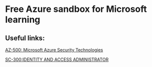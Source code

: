 # Free Azure sandbox for Microsoft learning

Useful links:
--
[AZ-500: Microsoft Azure Security Technologies](https://microsoftlearning.github.io/AZ500-AzureSecurityTechnologies/) 

[SC-300:IDENTITY AND ACCESS ADMINISTRATOR](https://microsoftlearning.github.io/SC-300-Identity-and-Access-Administrator/) 
